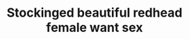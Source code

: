 ---
layout: post
title: Stockinged beautiful redhead female want sex
duration: '09:54'
view: 215
rate: 2
video: 'http://fantasti.cc/embed/758309/'
category:
 - blonde
 - gorgeous
 - rough
 - skinny
 - stunning
tags: 
 - sucked
 - fucked
priority: 0.9
changefreq: daily
---